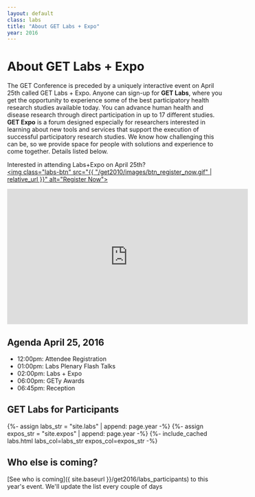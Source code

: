 ```yaml
---
layout: default
class: labs
title: "About GET Labs + Expo"
year: 2016
---
```



# About GET Labs + Expo

The GET Conference is preceded by a uniquely interactive event on April 25th called GET Labs + Expo.  Anyone can sign-up for <strong>GET Labs</strong>, where you get the opportunity to experience some of the best participatory health research studies available today. You can advance human health and disease research through direct participation in up to 17 different studies. <strong>GET Expo</strong> is a forum designed especially for researchers interested in learning about new tools and services that support the execution of successful participatory research studies. We know how challenging this can be, so we provide space for people with solutions and experience to come together. Details listed below.

Interested in attending Labs+Expo on April 25th?<br>
<a href="https://www.eventbrite.com/e/get-labs-tickets-21118572218"><img class="labs-btn" src="{{ "/get2010/images/btn_register_now.gif" | relative_url }}" alt="Register Now"></a>

<div class="video-responsive"><iframe width="560" height="315" src="https://www.youtube.com/embed/PvGVMg1wjoU" frameborder="0" allow="accelerometer; autoplay; encrypted-media; gyroscope; picture-in-picture" allowfullscreen></iframe></div>

<div class="labs-agenda">
<h2>Agenda April 25, 2016</h2>
  <ul class="labs-agenda-list">
    <li><time>12:00pm:</time> Attendee Registration</li>
    <li><time>01:00pm:</time> Labs Plenary Flash Talks</li>
    <li><time>02:00pm:</time> Labs + Expo</li>
    <li><time>06:00pm:</time> GETy Awards</li>
    <li><time>06:45pm:</time> Reception</li>
  </ul>
</div>


<h2 id="labs">GET Labs for Participants</h2>

{%- assign labs_str = "site.labs" | append: page.year -%}
{%- assign expos_str = "site.expos" | append: page.year -%}
{%- include_cached labs.html labs_col=labs_str expos_col=expos_str -%}

<h2 class="margin-top-tall">Who else is coming?</h2>


[See who is coming]({ site.baseurl }}/get2016/labs_participants) to this year's event. We'll update the list every couple of days
